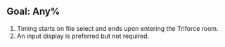 ## Goal: Any%

1. Timing starts on file select and ends upon entering the Triforce room.
2. An input display is preferred but not required.
